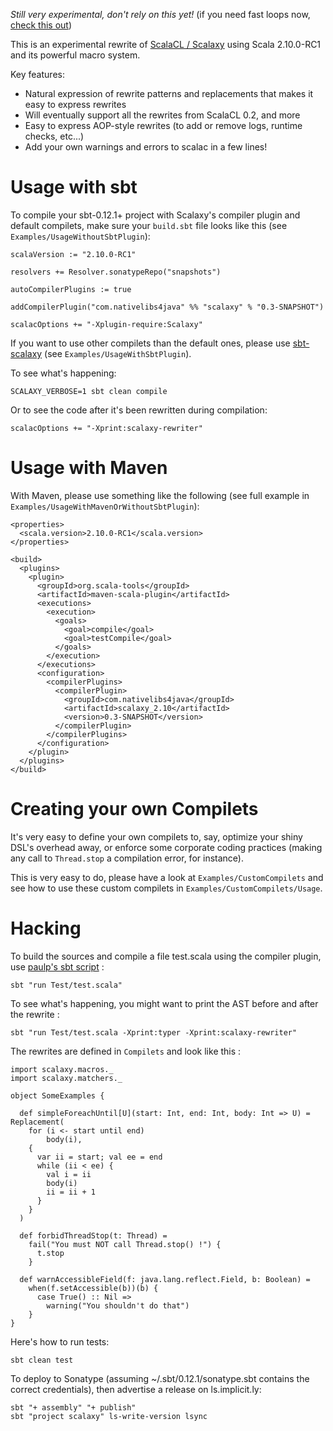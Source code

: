 *Still very experimental, don't rely on this yet!* (if you need fast loops now, [check this out](https://github.com/ochafik/optimized-loops-macros))

This is an experimental rewrite of [ScalaCL / Scalaxy](http://code.google.com/p/scalacl/) using Scala 2.10.0-RC1 and its powerful macro system.

Key features:
*   Natural expression of rewrite patterns and replacements that makes it easy to express rewrites
*   Will eventually support all the rewrites from ScalaCL 0.2, and more
*   Easy to express AOP-style rewrites (to add or remove logs, runtime checks, etc...)
*   Add your own warnings and errors to scalac in a few lines!

# Usage with sbt

To compile your sbt-0.12.1+ project with Scalaxy's compiler plugin and default compilets, make sure your `build.sbt` file looks like this (see `Examples/UsageWithoutSbtPlugin`):

	scalaVersion := "2.10.0-RC1"
	
	resolvers += Resolver.sonatypeRepo("snapshots")
	
	autoCompilerPlugins := true
	
	addCompilerPlugin("com.nativelibs4java" %% "scalaxy" % "0.3-SNAPSHOT")
	
	scalacOptions += "-Xplugin-require:Scalaxy"

If you want to use other compilets than the default ones, please use [sbt-scalaxy](http://github.com/ochafik/sbt-scalaxy) (see `Examples/UsageWithSbtPlugin`). 

To see what's happening:

	SCALAXY_VERBOSE=1 sbt clean compile
	
Or to see the code after it's been rewritten during compilation:

	scalacOptions += "-Xprint:scalaxy-rewriter"

# Usage with Maven

With Maven, please use something like the following (see full example in `Examples/UsageWithMavenOrWithoutSbtPlugin`):

    <properties>
      <scala.version>2.10.0-RC1</scala.version>
	</properties>
    	
    <build>
      <plugins>
        <plugin>
          <groupId>org.scala-tools</groupId>
          <artifactId>maven-scala-plugin</artifactId>
		  <executions>
			<execution>
			  <goals>
			    <goal>compile</goal>
			    <goal>testCompile</goal>
			  </goals>
			</execution>
		  </executions>
          <configuration>
            <compilerPlugins>
              <compilerPlugin>
                <groupId>com.nativelibs4java</groupId>
                <artifactId>scalaxy_2.10</artifactId>
                <version>0.3-SNAPSHOT</version>
              </compilerPlugin>
            </compilerPlugins>
          </configuration>
        </plugin>
      </plugins>
    </build>
    
# Creating your own Compilets

It's very easy to define your own compilets to, say, optimize your shiny DSL's overhead away, or enforce some corporate coding practices (making any call to `Thread.stop` a compilation error, for instance).

This is very easy to do, please have a look at `Examples/CustomCompilets` and see how to use these custom compilets in `Examples/CustomCompilets/Usage`.

# Hacking

To build the sources and compile a file test.scala using the compiler plugin, use [paulp's sbt script](https://github.com/paulp/sbt-extras) :

    sbt "run Test/test.scala"

To see what's happening, you might want to print the AST before and after the rewrite :

    sbt "run Test/test.scala -Xprint:typer -Xprint:scalaxy-rewriter"
    
The rewrites are defined in `Compilets` and look like this :

	import scalaxy.macros._
	import scalaxy.matchers._
	
	object SomeExamples {
	
	  def simpleForeachUntil[U](start: Int, end: Int, body: Int => U) = Replacement(
		for (i <- start until end) 
			body(i),
		{
		  var ii = start; val ee = end
		  while (ii < ee) {
			val i = ii
			body(i)
			ii = ii + 1  
		  }
		}
	  )
		
	  def forbidThreadStop(t: Thread) = 
		fail("You must NOT call Thread.stop() !") {
		  t.stop
		}
	  
	  def warnAccessibleField(f: java.lang.reflect.Field, b: Boolean) =
		when(f.setAccessible(b))(b) {
		  case True() :: Nil =>
			warning("You shouldn't do that")
		}
	}

Here's how to run tests:

	sbt clean test
	
To deploy to Sonatype (assuming ~/.sbt/0.12.1/sonatype.sbt contains the correct credentials), then advertise a release on ls.implicit.ly:

	sbt "+ assembly" "+ publish"
	sbt "project scalaxy" ls-write-version lsync

